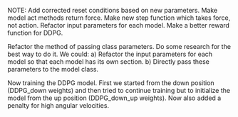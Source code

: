 NOTE:
Add corrected reset conditions based on new parameters. 
Make model act methods return force. 
Make new step function which takes force, not action. 
Refactor input parameters for each model.
Make a better reward function for DDPG.

Refactor the method of passing class parameters. Do some research for the best way to do it. We could:
    a) Refactor the input parameters for each model so that each model has its own section. 
    b) Directly pass these parameters to the model class.


Now training the DDPG model. First we started from the down position (DDPG_down weights) and then tried to continue training but to initialize the model from the up position (DDPG_down_up weights). 
Now also added a penalty for high angular velocities.